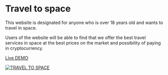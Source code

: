 # Travel to space

This website is designated for anyone who is over 18 years old and wants to travel in space.

Users of the website will be able to find that we offer the best travel services in space at the best prices on the market and possibility of paying in cryptocurrency.

[Live DEMO](https://stefancucuta.github.io/project_1_/)

[![TRAVEL TO SPACE](https://StefanCucuta.github.io/project_1_/blob/main/docs/preview.png)](https://stefancucuta.github.io/project_1_/)
